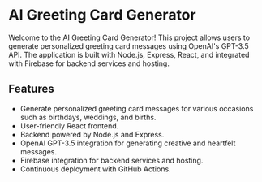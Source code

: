 # AI Greeting Card Generator

Welcome to the AI Greeting Card Generator! This project allows users to generate personalized greeting card messages using OpenAI's GPT-3.5 API. The application is built with Node.js, Express, React, and integrated with Firebase for backend services and hosting.

## Features

- Generate personalized greeting card messages for various occasions such as birthdays, weddings, and births.
- User-friendly React frontend.
- Backend powered by Node.js and Express.
- OpenAI GPT-3.5 integration for generating creative and heartfelt messages.
- Firebase integration for backend services and hosting.
- Continuous deployment with GitHub Actions.

